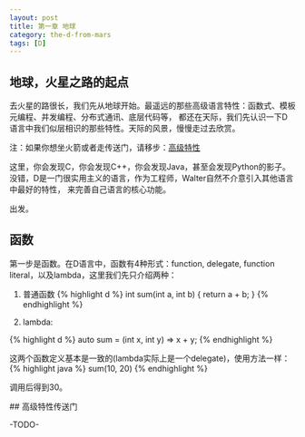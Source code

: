 ```yaml
---
layout: post
title: 第一章 地球
category: the-d-from-mars
tags: [D]
---
```


## 地球，火星之路的起点

去火星的路很长，我们先从地球开始。最遥远的那些高级语言特性：函数式、模板元编程、并发编程、分布式通讯、底层代码等，
都还在天际，我们先认识一下D语言中我们似层相识的那些特性。天际的风景，慢慢走过去欣赏。

注：如果你想坐火箭或者走传送门，请移步：[高级特性](posts/tdfm-earth#advanced-topics)

这里，你会发现C，你会发现C++，你会发现Java，甚至会发现Python的影子。
没错，D是一门很实用主义的语言，作为工程师，Walter自然不介意引入其他语言中最好的特性，
来完善自己语言的核心功能。

出发。


<p class="title" id="functions"></p>

## 函数

第一步是函数。在D语言中，函数有4种形式：function, delegate, function literal，以及lambda，这里我们先只介绍两种：

1. 普通函数
{% highlight d %}
int sum(int a, int b)
{
  return a + b;
}
{% endhighlight %}

1. lambda:

{% highlight d %}
auto sum = (int x, int y) => x + y;
{% endhighlight %}

这两个函数定义基本是一致的(lambda实际上是一个delegate)，使用方法一样：
{% highlight java %}
sum(10, 20)
{% endhighlight %}

调用后得到30。

<p class="title" id="advanced-topics"></p>
## 高级特性传送门

-TODO-


